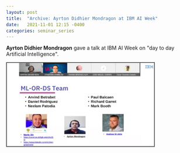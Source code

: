 ```yaml
---
layout: post
title:  "Archive: Ayrton Didhier Mondragon at IBM AI Week"
date:   2021-11-01 12:15 -0400
categories: seminar_series
---
```

<style>
.center {
  display: block;
  margin-left: auto;
  margin-right: auto;
  width: 50%;
}
img {
  border: 2px solid #555;
}
</style>
<script src="https://kit.fontawesome.com/7812f4f196.js" crossorigin="anonymous"></script>

<b>Ayrton Didhier Mondragon</b> <a href="https://www.linkedin.com/in/ayrton-didhier-mondragon-mejia-2401a996/"><i class="fab fa-linkedin"></i></a> <a href="https://www.uag.mx/"><i class="fas fa-graduation-cap"></i></a> <a href="mailto:ayrton.mondragon1@ibm.com"><i class="fas fa-envelope"></i></a> gave a talk at IBM AI Week on "day to day Artificial Intelligence". 

 <img src="/blogpics/ayrton_ai_week.jpg" alt="" style="width:80%;">
